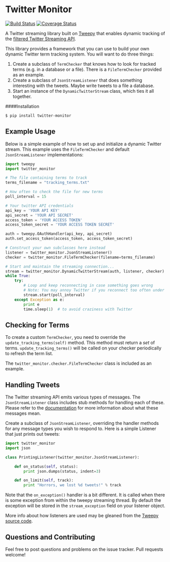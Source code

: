 Twitter Monitor
===============

[![Build Status](https://travis-ci.org/michaelbrooks/twitter-monitor.png)](https://travis-ci.org/michaelbrooks/twitter-monitor)
[![Coverage Status](https://coveralls.io/repos/michaelbrooks/twitter-monitor/badge.png)](https://coveralls.io/r/michaelbrooks/twitter-monitor)

A Twitter streaming library built on [Tweepy](https://github.com/tweepy/tweepy) that enables dynamic tracking
of the [filtered Twitter Streaming API](https://dev.twitter.com/docs/api/1.1/post/statuses/filter).

This library provides a framework that you can use to build your own dynamic Twitter term tracking system.
You will want to do three things:

1. Create a subclass of `TermChecker` that knows how to look for tracked terms (e.g. in a database or a file).
   There is a `FileTermChecker` provided as an example.
2. Create a subclass of `JsonStreamListener` that does something interesting with the tweets. Maybe write tweets
   to a file a database.
3. Start an instance of the `DynamicTwitterStream` class, which ties it all together.


####Installation

```bash
$ pip install twitter-monitor
```


Example Usage
-------------

Below is a simple example of how to set up and initialize a dynamic Twitter stream.
This example uses the `FileTermChecker` and default `JsonStreamListener` implementations:

```python
import tweepy
import twitter_monitor

# The file containing terms to track
terms_filename = "tracking_terms.txt"

# How often to check the file for new terms
poll_interval = 15

# Your twitter API credentials
api_key = 'YOUR API KEY'
api_secret = 'YOUR API SECRET'
access_token = 'YOUR ACCESS TOKEN'
access_token_secret = 'YOUR ACCESS TOKEN SECRET'

auth = tweepy.OAuthHandler(api_key, api_secret)
auth.set_access_token(access_token, access_token_secret)

# Construct your own subclasses here instead
listener = twitter_monitor.JsonStreamListener()
checker = twitter_monitor.FileTermChecker(filename=terms_filename)

# Start and maintain the streaming connection...
stream = twitter_monitor.DynamicTwitterStream(auth, listener, checker)
while True:
    try:
        # Loop and keep reconnecting in case something goes wrong
        # Note: You may annoy Twitter if you reconnect too often under some conditions.
        stream.start(poll_interval)
    except Exception as e:
        print e
        time.sleep(1)  # to avoid craziness with Twitter
```


Checking for Terms
------------------

To create a custom `TermChecker`, you need to override the `update_tracking_terms(self)` method.
This method must return a *set* of terms. `update_tracking_terms()` will be called
on your checker periodically to refresh the term list.

The `twitter_monitor.checker.FileTermChecker` class is included as an example.


Handling Tweets
---------------

The Twitter streaming API emits various types of messages.
The `JsonStreamListener` class includes stub methods for handling each of these.
Please refer to the [documentation](https://dev.twitter.com/docs/streaming-apis/messages) for more information
about what these messages mean.

Create a subclass of `JsonStreamListener`, overriding the handler methods for any message types you wish to respond to.
Here is a simple Listener that just prints out tweets:

```python
import twitter_monitor
import json

class PrintingListener(twitter_monitor.JsonStreamListener):

    def on_status(self, status):
        print json.dumps(status, indent=3)

    def on_limit(self, track):
        print "Horrors, we lost %d tweets!" % track
```

Note that the `on_exception()` handler is a bit different. It is called when there is some exception
from within the tweepy streaming thread. By default the exception will be stored in the `stream_exception` field
on your listener object.

More info about how listeners are used may be gleaned from the
[Tweepy source code](https://github.com/tweepy/tweepy/blob/master/tweepy/streaming.py#L22).


Questions and Contributing
--------------------------

Feel free to post questions and problems on the issue tracker. Pull requests welcome!

